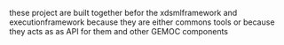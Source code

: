 these project are built together befor the xdsmlframework and executionframework because they are either commons tools or because they 
acts as as API for them and other GEMOC components 